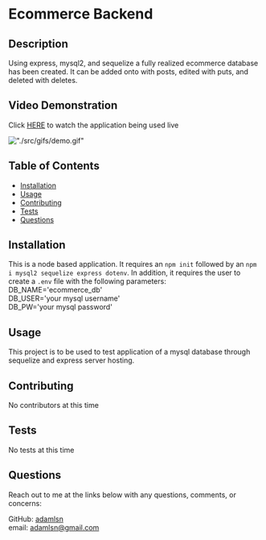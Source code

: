 
  # Ecommerce Backend

  

  ## Description
  
  Using express, mysql2, and sequelize a fully realized ecommerce database has been created. It can be added onto with posts, edited with puts, and deleted with deletes.

  ## Video Demonstration
  Click [HERE](https://drive.google.com/file/d/1APoKBXiQ_2b6nBFBofbO6B3lHh0XVWFN/view) to watch the application being used live

  !["./src/gifs/demo.gif"](./src/gifs/demo.gif)

  ## Table of Contents
  
  * [Installation](#installation)
  * [Usage](#usage)
  * [Contributing](#contributing)
  * [Tests](#tests)
  * [Questions](#questions)
  
  ## Installation
  
  This is a node based application. It requires an `npm init` followed by an `npm i mysql2 sequelize express dotenv`. In addition, it requires the user to create a `.env` file with the following parameters: </br> DB_NAME='ecommerce_db' </br> DB_USER='your mysql username' </br> DB_PW='your mysql password'

  ## Usage
  
  This project is to be used to test application of a mysql database through sequelize and express server hosting.

  ## Contributing
  
  No contributors at this time

  ## Tests
  
  No tests at this time

  ## Questions
  
  Reach out to me at the links below with any questions, comments, or concerns:

  GitHub: [adamlsn](https://github.com/adamlsn)</br>
  email: [adamlsn@gmail.com](mailto:adamlsn@gmail.com)
  